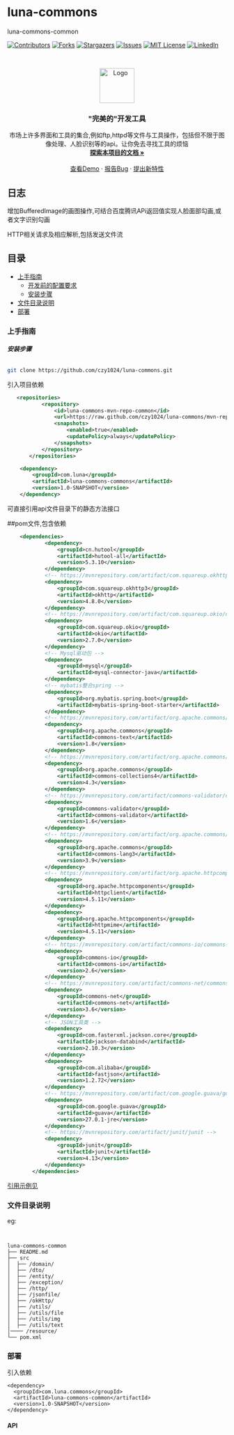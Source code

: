 

# luna-commons

luna-commons-common

<!-- PROJECT SHIELDS -->

[![Contributors][contributors-shield]][contributors-url]
[![Forks][forks-shield]][forks-url]
[![Stargazers][stars-shield]][stars-url]
[![Issues][issues-shield]][issues-url]
[![MIT License][license-shield]][license-url]
[![LinkedIn][linkedin-shield]][linkedin-url]

<!-- PROJECT LOGO -->
<br />

<p align="center">
  <a href="https://github.com/czy1024/luna-commons/">
    <img src="https://i.loli.net/2020/07/28/5MzIVArBZyp8NgX.png" alt="Logo" width="80" height="80">
  </a>

  <h3 align="center">"完美的"开发工具</h3>
  <p align="center">
    市场上许多界面和工具的集合,例如ftp,httpd等文件与工具操作，包括但不限于图像处理、人脸识别等的api。让你免去寻找工具的烦恼
    <br />
    <a href="https://github.com/czy1024/luna-commons"><strong>探索本项目的文档 »</strong></a>
    <br />
    <br />
    <a href="">查看Demo</a>
    ·
    <a href="">报告Bug</a>
    ·
    <a href="https://github.com/czy1024/luna-commons/issues">提出新特性</a>
  </p>

</p>

## 日志
增加BufferedImage的画图操作,可结合百度腾讯APi返回值实现人脸面部勾画,或者文字识别勾画

HTTP相关请求及相应解析,包括发送文件流
 
## 目录

- [上手指南](#上手指南)
  - [开发前的配置要求](#开发前的配置要求)
  - [安装步骤](#安装步骤)
- [文件目录说明](#文件目录说明)
- [部署](#部署)


### 上手指南


###### **安装步骤**

```sh
git clone https://github.com/czy1024/luna-commons.git
```

引入项目依赖

```xml
   <repositories>
           <repository>
               <id>luna-commons-mvn-repo-common</id>
               <url>https://raw.github.com/czy1024/luna-commons/mvn-repo-luna-commons-common/</url>
               <snapshots>
                   <enabled>true</enabled>
                   <updatePolicy>always</updatePolicy>
               </snapshots>
           </repository>
       </repositories>

    <dependency>
        <groupId>com.luna</groupId>
        <artifactId>luna-commons-commons</artifactId>
        <version>1.0-SNAPSHOT</version>
    </dependency>
```
可直接引用api文件目录下的静态方法接口

##pom文件,包含依赖

```xml
    <dependencies>
            <dependency>
                <groupId>cn.hutool</groupId>
                <artifactId>hutool-all</artifactId>
                <version>5.3.10</version>
            </dependency>
            <!-- https://mvnrepository.com/artifact/com.squareup.okhttp3/okhttp -->
            <dependency>
                <groupId>com.squareup.okhttp3</groupId>
                <artifactId>okhttp</artifactId>
                <version>4.8.0</version>
            </dependency>
            <!-- https://mvnrepository.com/artifact/com.squareup.okio/okio -->
            <dependency>
                <groupId>com.squareup.okio</groupId>
                <artifactId>okio</artifactId>
                <version>2.7.0</version>
            </dependency>
            <!-- Mysql驱动包 -->
            <dependency>
                <groupId>mysql</groupId>
                <artifactId>mysql-connector-java</artifactId>
            </dependency>
            <!-- mybatis整合spring -->
            <dependency>
                <groupId>org.mybatis.spring.boot</groupId>
                <artifactId>mybatis-spring-boot-starter</artifactId>
            </dependency>
            <!-- https://mvnrepository.com/artifact/org.apache.commons/commons-text -->
            <dependency>
                <groupId>org.apache.commons</groupId>
                <artifactId>commons-text</artifactId>
                <version>1.8</version>
            </dependency>
            <!-- https://mvnrepository.com/artifact/org.apache.commons/commons-collections4 -->
            <dependency>
                <groupId>org.apache.commons</groupId>
                <artifactId>commons-collections4</artifactId>
                <version>4.3</version>
            </dependency>
            <!-- https://mvnrepository.com/artifact/commons-validator/commons-validator -->
            <dependency>
                <groupId>commons-validator</groupId>
                <artifactId>commons-validator</artifactId>
                <version>1.6</version>
            </dependency>
            <!-- https://mvnrepository.com/artifact/org.apache.commons/commons-lang3 -->
            <dependency>
                <groupId>org.apache.commons</groupId>
                <artifactId>commons-lang3</artifactId>
                <version>3.9</version>
            </dependency>
            <!-- https://mvnrepository.com/artifact/org.apache.httpcomponents/httpclient -->
            <dependency>
                <groupId>org.apache.httpcomponents</groupId>
                <artifactId>httpclient</artifactId>
                <version>4.5.11</version>
            </dependency>
            <dependency>
                <groupId>org.apache.httpcomponents</groupId>
                <artifactId>httpmime</artifactId>
                <version>4.5.11</version>
            </dependency>
            <!-- https://mvnrepository.com/artifact/commons-io/commons-io -->
            <dependency>
                <groupId>commons-io</groupId>
                <artifactId>commons-io</artifactId>
                <version>2.6</version>
            </dependency>
            <!-- https://mvnrepository.com/artifact/commons-net/commons-net -->
            <dependency>
                <groupId>commons-net</groupId>
                <artifactId>commons-net</artifactId>
                <version>3.6</version>
            </dependency>
            <!-- JSON工具类 -->
            <dependency>
                <groupId>com.fasterxml.jackson.core</groupId>
                <artifactId>jackson-databind</artifactId>
                <version>2.10.3</version>
            </dependency>
            <dependency>
                <groupId>com.alibaba</groupId>
                <artifactId>fastjson</artifactId>
                <version>1.2.72</version>
            </dependency>
            <!-- https://mvnrepository.com/artifact/com.google.guava/guava -->
            <dependency>
                <groupId>com.google.guava</groupId>
                <artifactId>guava</artifactId>
                <version>27.0.1-jre</version>
            </dependency>
            <!-- https://mvnrepository.com/artifact/junit/junit -->
            <dependency>
                <groupId>junit</groupId>
                <artifactId>junit</artifactId>
                <version>4.13</version>
            </dependency>
        </dependencies>
```


[引用示例见](https://github.com/czy1024/luna-commons/tree/master/luna-commons-baidu)


### 文件目录说明
eg:

```


luna-commons-common
├── README.md
├── src
│  ├── /domain/
│  ├── /dto/
│  ├── /entity/
│  ├── /exception/
│  ├── /http/
│  ├── /jsonfile/
│  ├── /okHttp/
│  ├── /utils/
│  ├── /utils/file
│  ├── /utils/img
│  ├── /utils/text
│──── /resource/
└── pom.xml
```


### 部署

引入依赖

```text
<dependency>
  <groupId>com.luna.commons</groupId>
  <artifactId>luna-commons-common</artifactId>
  <version>1.0-SNAPSHOT</version>
</dependency>
```


#### API



<!-- links -->
[your-project-path]:czy1024/luna-commons
[contributors-shield]: https://img.shields.io/github/contributors/czy1024/luna-commons.svg?style=flat-square
[contributors-url]: https://github.com/czy1024/luna-commons/graphs/contributors
[forks-shield]: https://img.shields.io/github/forks/czy1024/luna-commons.svg?style=flat-square
[forks-url]: https://github.com/czy1024/luna-commons/network/members
[stars-shield]: https://img.shields.io/github/stars/czy1024/luna-commons.svg?style=flat-square
[stars-url]: https://github.com/czy1024/luna-commons/stargazers
[issues-shield]: https://img.shields.io/github/issues/czy1024/luna-commons.svg?style=flat-square
[issues-url]: https://img.shields.io/github/issues/czy1024/luna-commons.svg
[license-shield]: https://img.shields.io/github/license/czy1024/luna-commons.svg?style=flat-square
[license-url]: https://github.com/czy1024/luna-commons/blob/master/LICENSE.txt
[linkedin-shield]: https://img.shields.io/badge/-LinkedIn-black.svg?style=flat-square&logo=linkedin&colorB=555
[linkedin-url]: https://linkedin.com/in/luna-commons




